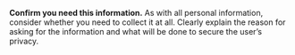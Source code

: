 **Confirm you need this information.** As with all personal information, consider whether you need to collect it at all. Clearly explain the reason for asking for the information and what will be done to secure the user’s privacy. 
